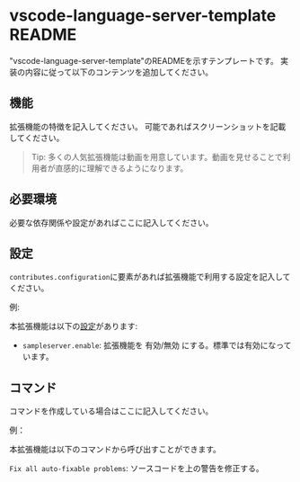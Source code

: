 # vscode-language-server-template README

"vscode-language-server-template"のREADMEを示すテンプレートです。
実装の内容に従って以下のコンテンツを追加してください。

## 機能

拡張機能の特徴を記入してください。
可能であればスクリーンショットを記載してください。

> Tip: 多くの人気拡張機能は動画を用意しています。動画を見せることで利用者が直感的に理解できるようになります。

## 必要環境

必要な依存関係や設定があればここに記入してください。

## 設定

`contributes.configuration`に要素があれば拡張機能で利用する設定を記入してください。

例:

本拡張機能は以下の[設定](https://code.visualstudio.com/docs/getstarted/settings)があります:

* `sampleserver.enable`: 拡張機能を 有効/無効 にする。標準では有効になっています。

## コマンド

コマンドを作成している場合はここに記入してください。

例：

本拡張機能は以下のコマンドから呼び出すことができます。

`Fix all auto-fixable problems`: ソースコードを上の警告を修正する。
